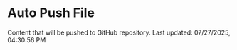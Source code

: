 # Auto Push File

Content that will be pushed to GitHub repository.
Last updated: 07/27/2025, 04:30:56 PM